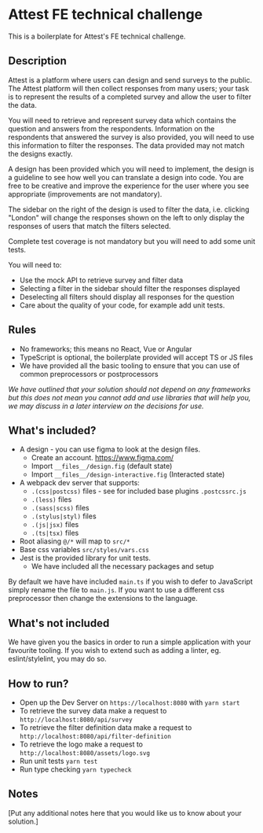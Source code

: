 # Attest FE technical challenge

This is a boilerplate for Attest's FE technical challenge.

## Description

Attest is a platform where users can design and send surveys to the public. The Attest platform will then collect responses from many users; your task is to represent the results of a completed survey and allow the user to filter the data.

You will need to retrieve and represent survey data which contains the question and answers from the respondents. Information on the respondents that answered the survey is also provided, you will need to use this information to filter the responses. The data provided may not match the designs exactly.

A design has been provided which you will need to implement, the design is a guideline to see how well you can translate a design into code. You are free to be creative and improve the experience for the user where you see appropriate (improvements are not mandatory).

The sidebar on the right of the design is used to filter the data, i.e. clicking "London" will change the responses shown on the left to only display the responses of users that match the filters selected.

Complete test coverage is not mandatory but you will need to add some unit tests.

You will need to:

- Use the mock API to retrieve survey and filter data
- Selecting a filter in the sidebar should filter the responses displayed
- Deselecting all filters should display all responses for the question
- Care about the quality of your code, for example add unit tests.

## Rules

- No frameworks; this means no React, Vue or Angular
- TypeScript is optional, the boilerplate provided will accept TS or JS files
- We have provided all the basic tooling to ensure that you can use of common preprocessors or postprocessors

_We have outlined that your solution should not depend on any frameworks but this does not mean you cannot add and use libraries that will help you, we may discuss in a later interview on the decisions for use._

## What's included?

- A design - you can use figma to look at the design files.
  - Create an account. https://www.figma.com/
  - Import `__files__/design.fig` (default state)
  - Import `__files__/design-interactive.fig` (Interacted state)
- A webpack dev server that supports:
  - `.(css|postcss)` files - see for included base plugins `.postcssrc.js`
  - `.(less)` files
  - `.(sass|scss)` files
  - `.(stylus|styl)` files
  - `.(js|jsx)` files
  - `.(ts|tsx)` files
- Root aliasing `@/*` will map to `src/*`
- Base css variables `src/styles/vars.css`
- Jest is the provided library for unit tests.
  - We have included all the necessary packages and setup

By default we have have included `main.ts` if you wish to defer to JavaScript simply rename the file to `main.js`. If you want to use a different css preprocessor then change the extensions to the language.

## What's not included

We have given you the basics in order to run a simple application with your favourite tooling. If you wish to extend such as adding a linter, eg. eslint/stylelint, you may do so.

## How to run?

- Open up the Dev Server on `https://localhost:8080` with `yarn start`
- To retrieve the survey data make a request to `http://localhost:8080/api/survey`
- To retrieve the filter definition data make a request to `http://localhost:8080/api/filter-definition`
- To retrieve the logo make a request to `http://localhost:8080/assets/logo.svg`
- Run unit tests `yarn test`
- Run type checking `yarn typecheck`

## Notes

[Put any additional notes here that you would like us to know about your solution.]
